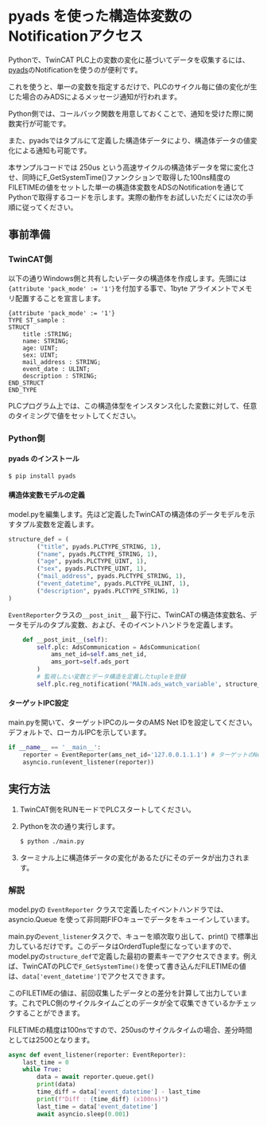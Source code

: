 # pyads を使った構造体変数のNotificationアクセス

Pythonで、TwinCAT PLC上の変数の変化に基づいてデータを収集するには、[pyads](https://pyads.readthedocs.io/)のNotificationを使うのが便利です。

これを使うと、単一の変数を指定するだけで、PLCのサイクル毎に値の変化が生じた場合のみADSによるメッセージ通知が行われます。

Python側では、コールバック関数を用意しておくことで、通知を受けた際に関数実行が可能です。

また、pyadsではタプルにて定義した構造体データにより、構造体データの値変化による通知も可能です。

本サンプルコードでは 250us という高速サイクルの構造体データを常に変化させ、同時にF_GetSystemTime()ファンクションで取得した100ns精度のFILETIMEの値をセットした単一の構造体変数をADSのNotificationを通じてPythonで取得するコードを示します。実際の動作をお試しいただくには次の手順に従ってください。

## 事前準備

### TwinCAT側

以下の通りWindows側と共有したいデータの構造体を作成します。先頭には`{attribute 'pack_mode' := '1'}`を付加する事で、1byte アライメントでメモリ配置することを宣言します。

``` 
{attribute 'pack_mode' := '1'}
TYPE ST_sample :
STRUCT
    title :STRING;
    name: STRING;
    age: UINT;
    sex: UINT;
    mail_address : STRING;
    event_date : ULINT;
    description : STRING;
END_STRUCT
END_TYPE
```

PLCプログラム上では、この構造体型をインスタンス化した変数に対して、任意のタイミングで値をセットしてください。

### Python側

#### pyads のインストール

``` bash
$ pip install pyads
```

#### 構造体変数モデルの定義

model.pyを編集します。先ほど定義したTwinCATの構造体のデータモデルを示すタプル変数を定義します。

``` python
structure_def = (
        ("title", pyads.PLCTYPE_STRING, 1),
        ("name", pyads.PLCTYPE_STRING, 1),
        ("age", pyads.PLCTYPE_UINT, 1),
        ("sex", pyads.PLCTYPE_UINT, 1),
        ("mail_address", pyads.PLCTYPE_STRING, 1),
        ("event_datetime", pyads.PLCTYPE_ULINT, 1),
        ("description", pyads.PLCTYPE_STRING, 1)
)
```

`EventReporter`クラスの`__post_init__` 最下行に、TwinCATの構造体変数名、データモデルのタプル変数、および、そのイベントハンドラを定義します。

``` python
    def __post_init__(self):
        self.plc: AdsCommunication = AdsCommunication(
            ams_net_id=self.ams_net_id,
            ams_port=self.ads_port
        )
        # 監視したい変数とデータ構造を定義したtupleを登録
        self.plc.reg_notification('MAIN.ads_watch_variable', structure_def,  self.job_event_handler)
```


#### ターゲットIPC設定

main.pyを開いて、ターゲットIPCのルータのAMS Net IDを設定してください。デフォルトで、ローカルIPCを示しています。

``` python
if __name__ == '__main__':
    reporter = EventReporter(ams_net_id='127.0.0.1.1.1') # ターゲットのNetIDをセット
    asyncio.run(event_listener(reporter))
```

## 実行方法

1. TwinCAT側をRUNモードでPLCスタートしてください。
2. Pythonを次の通り実行します。

    ``` bash
    $ python ./main.py
    ```

3. ターミナル上に構造体データの変化があるたびにそのデータが出力されます。

### 解説

model.pyの `EventReporter` クラスで定義したイベントハンドラでは、 asyncio.Queue を使って非同期FIFOキューでデータをキューインしています。

main.pyの`event_listener`タスクで、キューを順次取り出して、print() で標準出力しているだけです。このデータはOrderdTuple型になっていますので、model.pyの`structure_def`で定義した最初の要素キーでアクセスできます。例えば、TwinCATのPLCで`F_GetSystemTime()`を使って書き込んだFILETIMEの値は、`data['event_datetime']`でアクセスできます。

このFILETIMEの値は、前回収集したデータとの差分を計算して出力しています。これでPLC側のサイクルタイムごとのデータが全て収集できているかチェックすることができます。

FILETIMEの精度は100nsですので、250usのサイクルタイムの場合、差分時間としては2500となります。

``` python
async def event_listener(reporter: EventReporter):
    last_time = 0
    while True:
        data = await reporter.queue.get()
        print(data)
        time_diff = data['event_datetime'] - last_time
        print(f"Diff : {time_diff} (x100ns)")
        last_time = data['event_datetime']
        await asyncio.sleep(0.001)
```
